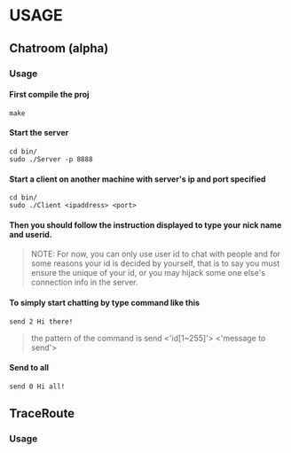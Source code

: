 USAGE
================

## Chatroom (alpha)
### Usage
#### First compile the proj  
    make  
#### Start the server  
    cd bin/  
    sudo ./Server -p 8888  
#### Start a client on another machine with server's ip and port specified  
    cd bin/  
    sudo ./Client <ipaddress> <port>  

#### Then you should follow the instruction displayed to type your nick name and userid.  
> NOTE: For now, you can only use user id to chat with people and for some reasons your id is decided by yourself, that is to say you must ensure the unique of your id, or you may hijack some one else's connection info in the server.   

#### To simply start chatting by type command like this  
    send 2 Hi there!  
> the pattern of the command is send <'id[1~255]'> <'message to send'>  


#### Send to all
    send 0 Hi all!

## TraceRoute
### Usage
